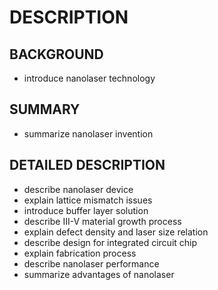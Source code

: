 # DESCRIPTION

## BACKGROUND

- introduce nanolaser technology

## SUMMARY

- summarize nanolaser invention

## DETAILED DESCRIPTION

- describe nanolaser device
- explain lattice mismatch issues
- introduce buffer layer solution
- describe III-V material growth process
- explain defect density and laser size relation
- describe design for integrated circuit chip
- explain fabrication process
- describe nanolaser performance
- summarize advantages of nanolaser

